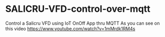 # SALICRU-VFD-control-over-mqtt
Control a Salicru VFD using IoT OnOff App thru MQTT
As you can see on this video
https://www.youtube.com/watch?v=1mMrdk1RM4s

